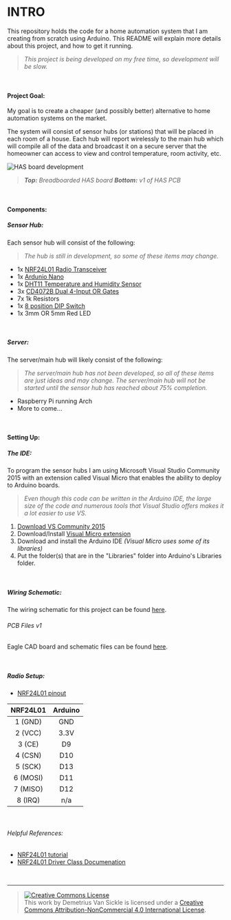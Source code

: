 INTRO
================
This repository holds the code for a home automation system that I am creating from scratch using Arduino. This README will explain more details about this project, and how to get it running.
><i>This project is being developed on my free time, so development will be slow.</i>


<br>

#### Project Goal:
My goal is to create a cheaper (and possibly better) alternative to home automation systems on the market.

The system will consist of sensor hubs (or stations) that will be placed in each room of a house. Each hub will report wirelessly to the main hub which will compile all of the data and broadcast it on a secure server that the homeowner can access to view and control temperature, room activity, etc. 

<img src="https://i.imgur.com/FvHtHOC.jpg" alt="HAS board development"></img>
><i><b>Top:</b> Breadboarded HAS board <b>Bottom:</b> v1 of HAS PCB</i>


<br>

#### Components:

##### Sensor Hub:
Each sensor hub will consist of the following:
><i>The hub is still in development, so some of these items may change.</i>

<ul>
    <li>1x <a href="http://www.ebay.com/itm/221808097338?_trksid=p2057872.m2749.l2649&ssPageName=STRK%3AMEBIDX%3AIT">NRF24L01 Radio Transceiver</a></li>
    <li>1x <a href="http://www.ebay.com/itm/181943830888?_trksid=p2057872.m2749.l2649&ssPageName=STRK%3AMEBIDX%3AIT">Ardunio Nano</a></li>
    <li>1x <a href="http://www.ebay.com/itm/271360547550?_trksid=p2057872.m2749.l2649&ssPageName=STRK%3AMEBIDX%3AIT">DHT11 Temperature and Humidity Sensor</a></li>
    <li>3x <a href="http://www.mouser.com/ds/2/405/cd4072b-407430.pdf">CD4072B Dual 4-Input OR Gates</a></li>
    <li>7x 1k Resistors</li>
    <li>1x <a href="http://www.ebay.com/itm/301122784490?_trksid=p2057872.m2749.l2649&ssPageName=STRK%3AMEBIDX%3AIT">8 position DIP Switch</a></li>
    <li>1x 3mm OR 5mm Red LED</li>
</ul>

<br>

##### Server:
The server/main hub will likely consist of the following:
><i>The server/main hub has not been developed, so all of these items are just ideas and may change.</i>
><i>The server/main hub will not be started until the sensor hub has reached about 75% completion.</i>


<ul>
    <li>Raspberry Pi running Arch</li>
    <li>More to come...</li>
</ul>

<br>

#### Setting Up:

##### The IDE:
To program the sensor hubs I am using Microsoft Visual Studio Community 2015 with an extension called Visual Micro that enables the ability to deploy to Arduino boards.
><i>Even though this code can be written in the Arduino IDE, the large size of the code and numerous tools that Visual Studio offers makes it a lot easier to use VS.</i>

<ol>
    <li><a href="https://go.microsoft.com/fwlink/?LinkId=691978&clcid=0x409">Download VS Community 2015</a></li>
    <li>Download/Install <a href="http://www.visualmicro.com/page/Arduino-Visual-Studio-Downloads.aspx">Visual Micro extension</a></li>
    <li>Download and install the Arduino IDE <i>(Visual Micro uses some of its libraries)</i></li>
    <li>Put the folder(s) that are in the "Libraries" folder into Arduino's Libraries folder.</li>
</ol>

<br>

##### Wiring Schematic:
The wiring schematic for this project can be found <a href="http://www.schematics.com/project/home-automation-system-35296/">here</a>.

###### PCB Files v1
Eagle CAD board and schematic files can be found <a href="https://drive.google.com/drive/folders/1upeD6Ly29SMLrQmRa750bNDWt7U-4B42?usp=sharing">here</a>.

<br>

##### Radio Setup:
<ul>
    <li><a href="https://goo.gl/u8zBUV">NRF24L01 pinout</a></li>
</ul>

|NRF24L01  |Arduino |
|:--------:|:------:|
|1 (GND)  |GND      |
|2 (VCC)  |3.3V     |
|3 (CE)   |D9       |
|4 (CSN)  |D10      |
|5 (SCK)  |D13      |
|6 (MOSI) |D11      |
|7 (MISO) |D12      |
|8 (IRQ)  |n/a      |

<br>

###### Helpful References:
<ul>
    <li><a href="http://starter-kit.nettigo.eu/2014/connecting-and-programming-nrf24l01-with-arduino-and-other-boards/">NRF24L01 tutorial</a></li>
    <li><a href="http://tmrh20.github.io/RF24/classRF24.html">NRF24L01 Driver Class Documenation</a></li>
</ul>
<br>

---------
><a rel="license" href="http://creativecommons.org/licenses/by-nc/4.0/"><img alt="Creative Commons License" style="border-width:0" src="https://i.creativecommons.org/l/by-nc/4.0/88x31.png" /></a><br />This work by <span xmlns:cc="http://creativecommons.org/ns#" property="cc:attributionName">Demetrius Van Sickle</span> is licensed under a <a rel="license" href="http://creativecommons.org/licenses/by-nc/4.0/">Creative Commons Attribution-NonCommercial 4.0 International License</a>.
